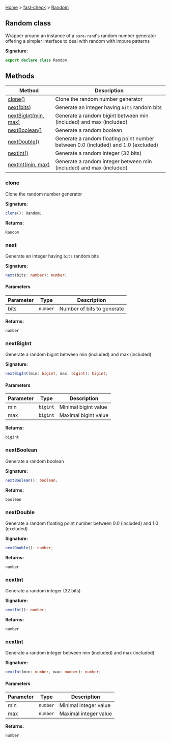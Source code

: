 [Home](/) &gt; [fast-check](../fast-check.md) &gt; [Random](Random.md)

## Random class

Wrapper around an instance of a `pure-rand`<!-- -->'s random number generator offering a simpler interface to deal with random with impure patterns

<b>Signature:</b>

```typescript
export declare class Random 
```

## Methods

|  Method | Description |
|  --- | --- |
|  [clone()](Random.md#clone) | Clone the random number generator |
|  [next(bits)](Random.md#next) | Generate an integer having <code>bits</code> random bits |
|  [nextBigInt(min, max)](Random.md#nextbigint) | Generate a random bigint between min (included) and max (included) |
|  [nextBoolean()](Random.md#nextboolean) | Generate a random boolean |
|  [nextDouble()](Random.md#nextdouble) | Generate a random floating point number between 0.0 (included) and 1.0 (excluded) |
|  [nextInt()](Random.md#nextint) | Generate a random integer (32 bits) |
|  [nextInt(min, max)](Random.md#nextint) | Generate a random integer between min (included) and max (included) |

### clone

Clone the random number generator

<b>Signature:</b>

```typescript
clone(): Random;
```
<b>Returns:</b>

`Random`

### next

Generate an integer having `bits` random bits

<b>Signature:</b>

```typescript
next(bits: number): number;
```

#### Parameters

|  Parameter | Type | Description |
|  --- | --- | --- |
|  bits | <code>number</code> | Number of bits to generate |

<b>Returns:</b>

`number`

### nextBigInt

Generate a random bigint between min (included) and max (included)

<b>Signature:</b>

```typescript
nextBigInt(min: bigint, max: bigint): bigint;
```

#### Parameters

|  Parameter | Type | Description |
|  --- | --- | --- |
|  min | <code>bigint</code> | Minimal bigint value |
|  max | <code>bigint</code> | Maximal bigint value |

<b>Returns:</b>

`bigint`

### nextBoolean

Generate a random boolean

<b>Signature:</b>

```typescript
nextBoolean(): boolean;
```
<b>Returns:</b>

`boolean`

### nextDouble

Generate a random floating point number between 0.0 (included) and 1.0 (excluded)

<b>Signature:</b>

```typescript
nextDouble(): number;
```
<b>Returns:</b>

`number`

### nextInt

Generate a random integer (32 bits)

<b>Signature:</b>

```typescript
nextInt(): number;
```
<b>Returns:</b>

`number`

### nextInt

Generate a random integer between min (included) and max (included)

<b>Signature:</b>

```typescript
nextInt(min: number, max: number): number;
```

#### Parameters

|  Parameter | Type | Description |
|  --- | --- | --- |
|  min | <code>number</code> | Minimal integer value |
|  max | <code>number</code> | Maximal integer value |

<b>Returns:</b>

`number`

